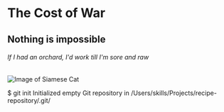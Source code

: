 # The Cost of War
## Nothing is impossible
###### If I had an orchard, I'd work till I'm sore and raw

![Image of Siamese Cat](https://www.zooplus.co.uk/magazine/wp-content/uploads/2019/05/Siamese-cat-beautiful-1024x685.jpg)

$ git init
Initialized empty Git repository in /Users/skills/Projects/recipe-repository/.git/
